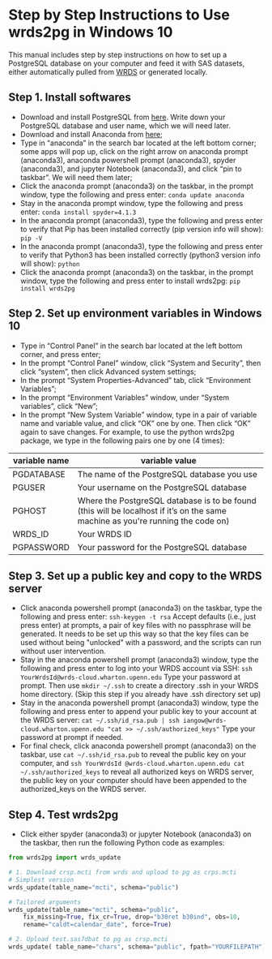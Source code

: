 Step by Step Instructions to Use wrds2pg in Windows 10
=========

This manual includes step by step instructions on how to set up a PostgreSQL database on your computer and feed it with SAS datasets, either automatically pulled from [WRDS](https://wrds-web.wharton.upenn.edu/wrds/) or generated locally.

## Step 1. Install softwares

-	Download and install PostgreSQL from [here](https://www.postgresql.org/download/windows/). Write down your PostgreSQL database and user name, which we will need later.
-	Download and install Anaconda from [here](https://www.anaconda.com/products/individual);
-	Type in “anaconda” in the search bar located at the left bottom corner; some apps will pop up, click on the right arrow on anaconda prompt (anaconda3), anaconda powershell prompt (anaconda3), spyder (anaconda3), and jupyter Notebook (anaconda3), and click “pin to taskbar”. We will need them later;
-	Click the anaconda prompt (anaconda3) on the taskbar, in the prompt window, type the following and press enter:  `conda update anaconda`
-	Stay in the anaconda prompt window, type the following and press enter: `conda install spyder=4.1.3`
-	In the anaconda prompt (anaconda3), type the following and press enter to verify that Pip has been installed correctly (pip version info will show): `pip -V`
-	In the anaconda prompt (anaconda3), type the following and press enter to verify that Python3 has been installed correctly (python3 version info will show): `python`
-	Click the anaconda prompt (anaconda3) on the taskbar, in the prompt window, type the following and press enter to install wrds2pg:  `pip install wrds2pg`

## Step 2. Set up environment variables in Windows 10

-	Type in “Control Panel” in the search bar located at the left bottom corner, and press enter;
-	In the prompt “Control Panel” window, click “System and Security”, then click “system”, then click Advanced system settings;
-	In the prompt “System Properties-Advanced” tab, click “Environment Variables”;
-	In the prompt “Environment Variables” window, under “System variables”, click “New”;
-	In the prompt “New System Variable” window, type in a pair of variable name and variable value, and click “OK” one by one. Then click “OK” again to save changes. For example, to use the python wrds2pg package, we type in the following pairs one by one (4 times):

|     variable name    | variable value                                                                                                                         |
|----------------------|----------------------------------------------------------------------------------------------------------------------------------------|
|     PGDATABASE       |     The name of the PostgreSQL database you use                                                                                        |
|     PGUSER           |     Your username on the PostgreSQL database                                                                                           |
|     PGHOST           |     Where the PostgreSQL database is to be found (this will be localhost if it’s on the same machine as you're running the code on)    |
|     WRDS_ID          |     Your WRDS ID                                                                                                                       |
|     PGPASSWORD       |     Your password for the PostgreSQL database                                                                                          |

## Step 3. Set up a public key and copy to the WRDS server

- Click anaconda powershell prompt (anaconda3) on the taskbar, type the following and press enter: `ssh-keygen -t rsa`    Accept defaults (i.e., just press enter) at prompts, a pair of key files with no passphrase will be generated. It needs to be set up this way so that the key files can be used without being "unlocked" with a password, and the scripts can run without user intervention.
- Stay in the anaconda powershell prompt (anaconda3) window, type the following and press enter to log into your WRDS account via SSH: `ssh YourWrdsId@wrds-cloud.wharton.upenn.edu`  Type your password at prompt. Then use `mkdir ~/.ssh` to create a directory .ssh in your WRDS home directory. (Skip this step if you already have .ssh directory set up)
- Stay in the anaconda powershell prompt (anaconda3) window, type the following and press enter to append your public key to your account at the WRDS server: `cat ~/.ssh/id_rsa.pub | ssh iangow@wrds-cloud.wharton.upenn.edu "cat >> ~/.ssh/authorized_keys"` Type your password at prompt if needed.
- For final check, click anaconda powershell prompt (anaconda3) on the taskbar, use `cat ~/.ssh/id_rsa.pub` to reveal the public key on your computer, and `ssh YourWrdsId @wrds-cloud.wharton.upenn.edu cat ~/.ssh/authorized_keys` to reveal all authorized keys on WRDS server, the public key on your computer should have been appended to the authorized_keys on the WRDS server.

## Step 4. Test wrds2pg

- Click either spyder (anaconda3) or jupyter Notebook (anaconda3) on the taskbar, then run the following Python code as examples:

```py
from wrds2pg import wrds_update

# 1. Download crsp.mcti from wrds and upload to pg as crps.mcti
# Simplest version
wrds_update(table_name="mcti", schema="public")

# Tailored arguments 
wrds_update(table_name="mcti", schema="public", 
	fix_missing=True, fix_cr=True, drop="b30ret b30ind", obs=10, 
	rename="caldt=calendar_date", force=True)

# 2. Upload test.sas7dbat to pg as crsp.mcti
wrds_update( table_name="chars", schema="public", fpath="YOURFILEPATH")
```

